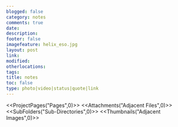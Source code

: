 ```yaml
---
blogged: false
category: notes
comments: true
date: 
description: 
footer: false
imagefeature: helix_eso.jpg
layout: post
link: 
modified: 
otherlocations: 
tags: 
title: notes
toc: false
type: photo|video|status|quote|link
---
```

<!--summary-->

<<ProjectPages("Pages",0)>>
<<Attachments("Adjacent Files",0)>>
<<SubFolders("Sub-Directories",0)>>
<<Thumbnails("Adjacent Images",0)>>